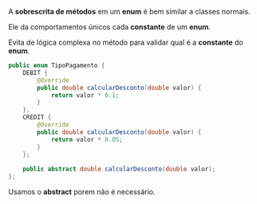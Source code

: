 A **sobrescrita de métodos** em um **enum** é bem similar a classes normais.

Ele da comportamentos únicos cada **constante** de um **enum**.

Evita de lógica complexa no método para validar qual é a **constante** do **enum**.

```Java
public enum TipoPagamento {  
    DEBIT {  
        @Override  
        public double calcularDesconto(double valor) {  
            return valor * 0.1;  
        }
    },
    CREDIT {  
        @Override  
        public double calcularDesconto(double valor) {  
            return valor * 0.05;  
        }
    };  
  
    public abstract double calcularDesconto(double valor);
};
```
Usamos o **abstract** porem não é necessário.

